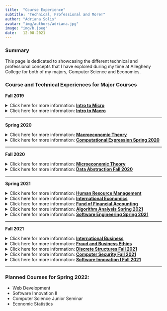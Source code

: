 ```yaml
---
title:  "Course Experience"
subtitle: "Technical, Professional and More!"
author: "Adriana Solis"
avatar: "img/authors/adriana.jpg"
image: "img/b.jpeg"
date:   12-08-2021
---
```


### Summary

This page is dedicated to showcasing the different technical and professional concepts that I have explored during my time at Allegheny College for both of my majors, Computer Science and Economics.

### Course and Technical Experiences for Major Courses

**Fall 2019**

<details>
<summary>Click here for more information: <b><u>Intro to Micro</u></b></summary>
<br>
course info here.
<br>

<br>
</details>

<details>
<summary>Click here for more information: <b><u>Intro to Macro</u></b></summary>
<br>
course info here.
<br>

<br>
</details>

_______________________________________________________________________________


**Spring 2020**

<details>
<summary>Click here for more information: <b><u>Macroeconomic Theory</u></b></summary>
<br>
course info.
<br>

<br>
</details>

<details>
<summary>Click here for more information: <b><u>Computational Expression Spring 2020</u></b></summary>
<style type="text/css">
.tg  {border-collapse:collapse;border-spacing:0;}
.tg td{border-color:black;border-style:solid;border-width:1px;font-family:Arial, sans-serif;font-size:14px;
  overflow:hidden;padding:10px 5px;word-break:normal;}
.tg th{border-color:black;border-style:solid;border-width:1px;font-family:Arial, sans-serif;font-size:14px;
  font-weight:normal;overflow:hidden;padding:10px 5px;word-break:normal;}
.tg .tg-0pky{border-color:inherit;text-align:left;vertical-align:top}
.tg .tg-0lax{text-align:left;vertical-align:top}
</style>
<table class="tg">
<thead>
  <tr>
    <th class="tg-0pky">Technical Skills Learned:</th>
    <th class="tg-0pky">Professional Skills Learned:</th>
  </tr>
</thead>
<tbody>
  <tr>
    <td class="tg-0pky">design, implement, and test algorithms in Java, an object-oriented programming language</td>
    <td class="tg-0pky">introduction to computer science and computational thinking<br></td>
  </tr>
  <tr>
    <td class="tg-0pky">how to generate an SSH key</td>
    <td class="tg-0pky">wrote weekly progress reports that thoroughly explained the mechanisms included in my technical writing</td>
  </tr>
  <tr>
    <td class="tg-0pky">how to use Slack</td>
    <td class="tg-0pky">how to work on projects using the team feature in GitHub</td>
  </tr>
  <tr>
    <td class="tg-0lax">how to set up and use Git Hub, GitHub actions, Gradle, and Travis CI</td>
    <td class="tg-0lax">provided oral presentations on the analysis of code and other technical concepts explored in class</td>
  </tr>
  <tr>
    <td class="tg-0lax">fundamental concept of data types, conditional logic, iteration, recursion, exceptions, and graphics programming</td>
    <td class="tg-0lax"></td>
  </tr>
  <tr>
    <td class="tg-0lax">how to use single-dimension, multi-dimensional, and extendable arrays to implement graphical applications</td>
    <td class="tg-0lax"></td>
  </tr>
  <tr>
    <td class="tg-0lax">design, implementation, use, and testing of software such as Docker, Atom Text Editor, and GatorGrader</td>
    <td class="tg-0lax"></td>
  </tr>
  <tr>
    <td class="tg-0lax">basic Linux and Windows terminal commands</td>
    <td class="tg-0lax"></td>
  </tr>
  <tr>
    <td class="tg-0lax">computational structures needed to solve problems, produce interactive games, computer-mediated art and music</td>
    <td class="tg-0lax"></td>
  </tr>
  <tr>
    <td class="tg-0lax">how to organize and document a program's source code so that it effectively communicates with the intended users and maintainers</td>
    <td class="tg-0lax"></td>
  </tr>
  <tr>
    <td class="tg-0lax">complete weekly technical projects that demonstrate the material taught in class that week</td>
    <td class="tg-0lax"></td>
  </tr>
  <tr>
    <td class="tg-0lax">how to write in markdown format</td>
    <td class="tg-0lax"></td>
  </tr>
</tbody>
</table>
</details>

_______________________________________________________________________________


**Fall 2020**

<details>
<summary>Click here for more information: <b><u>Microeconomic Theory</u></b></summary>
<br>
course info.
<br>

<br>
</details>

<details>
<summary>Click here for more information: <b><u>Data Abstraction Fall 2020</u></b></summary>
<style type="text/css">
.tg  {border-collapse:collapse;border-spacing:0;}
.tg td{border-color:black;border-style:solid;border-width:1px;font-family:Arial, sans-serif;font-size:14px;
  overflow:hidden;padding:10px 5px;word-break:normal;}
.tg th{border-color:black;border-style:solid;border-width:1px;font-family:Arial, sans-serif;font-size:14px;
  font-weight:normal;overflow:hidden;padding:10px 5px;word-break:normal;}
.tg .tg-0pky{border-color:inherit;text-align:left;vertical-align:top}
.tg .tg-0lax{text-align:left;vertical-align:top}
</style>
<table class="tg">
<thead>
  <tr>
    <th class="tg-0pky">Technical Skills Learned:</th>
    <th class="tg-0pky">Professional Skills Learned:</th>
  </tr>
</thead>
<tbody>
  <tr>
    <td class="tg-0pky">how to use Git Hub, Gradle, Travic CI, and GatorGrader for team-based assignments</td>
    <td class="tg-0pky">how to utilize Git Hub Team to work on certain assignments without any merge conflicts</td>
  </tr>
  <tr>
    <td class="tg-0pky">how to write more sophisticatedly in markdown</td>
    <td class="tg-0pky">how to communicate with other members of the class during our class-wide collaboration on certain assignments</td>
  </tr>
  <tr>
    <td class="tg-0pky">how to use Slackhow to efficiently store and retrieve digital data through the implementation, use, and evaluation of computational structures</td>
    <td class="tg-0pky">how to properly dictate the analysis of the code, test suites, and results from running the program into a markdown file</td>
  </tr>
  <tr>
    <td class="tg-0lax">how to create data structures and algorithms through the use of the Java programming language</td>
    <td class="tg-0lax">how to set up and abide by technical deadlines during the implementation of my group project</td>
  </tr>
  <tr>
    <td class="tg-0lax">how to test the accuracy of a program through test cases</td>
    <td class="tg-0lax"></td>
  </tr>
  <tr>
    <td class="tg-0lax">how to use the fundamentals of nodes to create mapping functions for complex programs</td>
    <td class="tg-0lax"></td>
  </tr>
  <tr>
    <td class="tg-0lax">how to create a results table that displays the timing results for a program</td>
    <td class="tg-0lax"></td>
  </tr>
  <tr>
    <td class="tg-0lax">how to use the concepts of a linked list to create Singly Linked Lists and Doubly Linked Lists</td>
    <td class="tg-0lax"></td>
  </tr>
  <tr>
    <td class="tg-0lax">how to use the concepts explored in class to create my own program, which is an encrypted collection of ciphers that masks user's input</td>
    <td class="tg-0lax"></td>
  </tr>
</tbody>
</table>
</details>


_______________________________________________________________________________


**Spring 2021**

<details>
<summary>Click here for more information: <b><u>Human Resource Management</u></b></summary>
<br>
course info.
<br>

<br>
</details>

<details>
<summary>Click here for more information: <b><u>International Economics</u></b></summary>
<br>
course info.
<br>

<br>
</details>

<details>
<summary>Click here for more information: <b><u>Fund of Financial Accounting</u></b></summary>
<br>
course info.
<br>

<br>
</details>

<details>
<summary>Click here for more information: <b><u>Algorithm Analysis Spring 2021</u></b></summary>
<style type="text/css">
.tg  {border-collapse:collapse;border-spacing:0;}
.tg td{border-color:black;border-style:solid;border-width:1px;font-family:Arial, sans-serif;font-size:14px;
  overflow:hidden;padding:10px 5px;word-break:normal;}
.tg th{border-color:black;border-style:solid;border-width:1px;font-family:Arial, sans-serif;font-size:14px;
  font-weight:normal;overflow:hidden;padding:10px 5px;word-break:normal;}
.tg .tg-0pky{border-color:inherit;text-align:left;vertical-align:top}
.tg .tg-0lax{text-align:left;vertical-align:top}
</style>
<table class="tg">
<thead>
  <tr>
    <th class="tg-0pky">Technical Skills Learned:</th>
    <th class="tg-0pky">Professional Skills Learned:</th>
  </tr>
</thead>
<tbody>
  <tr>
    <td class="tg-0pky">how to utilize LaTeX to create pseudocode for concepts explored in class</td>
    <td class="tg-0pky">how to communicate professionally with other members during team assignments and the final project</td>
  </tr>
  <tr>
    <td class="tg-0pky">how to use fundamental methods of computer science for designing and implementing algorithms</td>
    <td class="tg-0pky">how to provide in-depth analysis of concepts and diagrams learned in class in a clear, concise, and accurate manner</td>
  </tr>
  <tr>
    <td class="tg-0pky">the fundamental concepts of non-linear structures such as Trees</td>
    <td class="tg-0pky">how to effectively communicate with Technical Leaders and the Professor through Slack and Google Meets</td>
  </tr>
  <tr>
    <td class="tg-0lax">how to analyze the efficiency of algorithms</td>
    <td class="tg-0lax"></td>
  </tr>
  <tr>
    <td class="tg-0lax">how to implement different sorting algorithms using Python and/or Java</td>
    <td class="tg-0lax"></td>
  </tr>
  <tr>
    <td class="tg-0lax">how to measure the running time of a program</td>
    <td class="tg-0lax"></td>
  </tr>
  <tr>
    <td class="tg-0lax">how to use Big Oh Notation in order to compute the worst-case time complexity for different algorithms</td>
    <td class="tg-0lax"></td>
  </tr>
  <tr>
    <td class="tg-0lax">how to utilize Stack ADT operations to solve algorithmic problems</td>
    <td class="tg-0lax"></td>
  </tr>
  <tr>
    <td class="tg-0lax">how to solve a variety of time series problems</td>
    <td class="tg-0lax"></td>
  </tr>
  <tr>
    <td class="tg-0lax">how to utilize Queue ADT operations to solve algorithmic problems</td>
    <td class="tg-0lax"></td>
  </tr>
  <tr>
    <td class="tg-0lax">how to analyze the expected output for the insertion sort, selection sort, quick sort, and merge sort algorithms through pseudocode and partition mapping</td>
    <td class="tg-0lax"></td>
  </tr>
  <tr>
    <td class="tg-0lax">how to use arrays to represent a binary tree structure</td>
    <td class="tg-0lax"></td>
  </tr>
  <tr>
    <td class="tg-0lax">how to make binary heaps through the heap sort algorithm</td>
    <td class="tg-0lax"></td>
  </tr>
  <tr>
    <td class="tg-0lax">how to use different traversal methods for binary trees</td>
    <td class="tg-0lax"></td>
  </tr>
  <tr>
    <td class="tg-0lax">explore the concept of a binary search tree, balanced tree, 2-3 trees, and red black trees to create different kinds of algorithms</td>
    <td class="tg-0lax"></td>
  </tr>
  <tr>
    <td class="tg-0lax">how to implement graph traversal (DFS and BFS) and graph shortest path algorithms</td>
    <td class="tg-0lax"></td>
  </tr>
</tbody>
</table>
</details>

<details>
<summary>Click here for more information: <b><u>Software Engineering Spring 2021</u></b></summary>
<style type="text/css">
.tg  {border-collapse:collapse;border-spacing:0;}
.tg td{border-color:black;border-style:solid;border-width:1px;font-family:Arial, sans-serif;font-size:14px;
  overflow:hidden;padding:10px 5px;word-break:normal;}
.tg th{border-color:black;border-style:solid;border-width:1px;font-family:Arial, sans-serif;font-size:14px;
  font-weight:normal;overflow:hidden;padding:10px 5px;word-break:normal;}
.tg .tg-0pky{border-color:inherit;text-align:left;vertical-align:top}
.tg .tg-0lax{text-align:left;vertical-align:top}
</style>
<table class="tg">
<thead>
  <tr>
    <th class="tg-0pky">Technical Skills Learned:</th>
    <th class="tg-0pky">Professional Skills Learned:</th>
  </tr>
</thead>
<tbody>
  <tr>
    <td class="tg-0pky">how to make team branches in Git Hub</td>
    <td class="tg-0pky">how to engage in Requirements Engineering</td>
  </tr>
  <tr>
    <td class="tg-0pky">how to use Slack for discussions</td>
    <td class="tg-0pky">how to evaluate the architecture of software</td>
  </tr>
  <tr>
    <td class="tg-0pky">how to add concise and relevant comments inside of my code</td>
    <td class="tg-0pky">how to create software blueprints according to different problems</td>
  </tr>
  <tr>
    <td class="tg-0lax">how to fix merge conflicts that arose during the team assignments</td>
    <td class="tg-0lax">how to properly document software capabilities, functions, and solutions to any problems</td>
  </tr>
  <tr>
    <td class="tg-0lax">how to create a pull request, assign reviewers, approve pull requests, and merge the pull requests into the main branch of a repository</td>
    <td class="tg-0lax">how to mitigate software risk</td>
  </tr>
  <tr>
    <td class="tg-0lax">how to build and use GatorMiner</td>
    <td class="tg-0lax">how to adhere to technical deadlines in a Scrum-Agile framework</td>
  </tr>
  <tr>
    <td class="tg-0lax">how to set up and use a ZenHub board</td>
    <td class="tg-0lax">how to effectively communicate with members of my development Team</td>
  </tr>
  <tr>
    <td class="tg-0lax">how to create user stories and tasks</td>
    <td class="tg-0lax">how to make decisions about software as a team</td>
  </tr>
  <tr>
    <td class="tg-0lax">how to fork a repository</td>
    <td class="tg-0lax">how to properly interact with customers, team leaders, the course instructor, student technical leaders, and other members of my class during the time spent on GatorMiner</td>
  </tr>
  <tr>
    <td class="tg-0lax">how to fix problems with certain packages by analyzing the error messages and utilizing different technical support websites</td>
    <td class="tg-0lax"></td>
  </tr>
  <tr>
    <td class="tg-0lax">how to contribute to the GitHub Issue Tracker</td>
    <td class="tg-0lax"></td>
  </tr>
  <tr>
    <td class="tg-0lax">implement the same program in Python while using different styles of coding</td>
    <td class="tg-0lax"></td>
  </tr>
  <tr>
    <td class="tg-0lax">analyze the differences between monolith, cookbook, pipeline, and object-oriented styles of coding</td>
    <td class="tg-0lax"></td>
  </tr>
  <tr>
    <td class="tg-0lax">how to add features to GatorMiner that would increase the efficiency and effectiveness of this tool</td>
    <td class="tg-0lax"></td>
  </tr>
  <tr>
    <td class="tg-0lax">how to configure a development environment for Python</td>
    <td class="tg-0lax"></td>
  </tr>
  <tr>
    <td class="tg-0lax">how to run Python programs using pip, pyenv, and pipenv</td>
    <td class="tg-0lax"></td>
  </tr>
  <tr>
    <td class="tg-0lax">how to run linting and reformatting checks on Python programs</td>
    <td class="tg-0lax"></td>
  </tr>
  <tr>
    <td class="tg-0lax">how to perform basic testing of Python programs</td>
    <td class="tg-0lax"></td>
  </tr>
  <tr>
    <td class="tg-0lax">how to calculate code coverage of the test suites and report code coverage through different online providers</td>
    <td class="tg-0lax"></td>
  </tr>
  <tr>
    <td class="tg-0lax">how to debug programs using logging and other methods</td>
    <td class="tg-0lax"></td>
  </tr>
</tbody>
</table>
</details>

_______________________________________________________________________________


**Fall 2021**

<details>
<summary>Click here for more information: <b><u>International Business</u></b></summary>
<br>
course info.
<br>

<br>
</details>

<details>
<summary>Click here for more information: <b><u>Fraud and Business Ethics</u></b></summary>
<br>
course info.
<br>

<br>
</details>

<details>
<summary>Click here for more information: <b><u>Discrete Structures Fall 2021</u></b></summary>
<style type="text/css">
.tg  {border-collapse:collapse;border-spacing:0;}
.tg td{border-color:black;border-style:solid;border-width:1px;font-family:Arial, sans-serif;font-size:14px;
  overflow:hidden;padding:10px 5px;word-break:normal;}
.tg th{border-color:black;border-style:solid;border-width:1px;font-family:Arial, sans-serif;font-size:14px;
  font-weight:normal;overflow:hidden;padding:10px 5px;word-break:normal;}
.tg .tg-0pky{border-color:inherit;text-align:left;vertical-align:top}
.tg .tg-0lax{text-align:left;vertical-align:top}
</style>
<table class="tg">
<thead>
  <tr>
    <th class="tg-0pky">Technical Skills Learned:</th>
    <th class="tg-0pky">Professional Skills Learned:</th>
  </tr>
</thead>
<tbody>
  <tr>
    <td class="tg-0pky">how to use functions and the discrete structures to build efficient Python programs</td>
    <td class="tg-0pky">how to effectively communicate with other members of the class, technical leaders, and the course instructor</td>
  </tr>
  <tr>
    <td class="tg-0pky">how to read and translate concepts expressed in natural language, formal mathematical notation, and Python programs</td>
    <td class="tg-0pky">how to create a clear, concise, and accurate analysis of the source code that is implemented in course assignments</td>
  </tr>
  <tr>
    <td class="tg-0pky">how to use Boolean logic, set theory, and probability theory in relation to concepts explored in class</td>
    <td class="tg-0pky">how to deliver accurate and informative presentations on concepts explored in class</td>
  </tr>
  <tr>
    <td class="tg-0lax">how to specify, design, document, implement, and test Python programs that are efficient, technically correct, and are easy to understand</td>
    <td class="tg-0lax"></td>
  </tr>
  <tr>
    <td class="tg-0lax">how to use higher-order functions, lambda expressions, generating functions in order to create and manipulate numbers, lists, sets, dictionaries, sequence, stream, and trees</td>
    <td class="tg-0lax"></td>
  </tr>
  <tr>
    <td class="tg-0lax">how to use proper imports to create a Python program</td>
    <td class="tg-0lax"></td>
  </tr>
  <tr>
    <td class="tg-0lax">how to use the concept of a monoid to use concatenation on textual strings in the Python programming language</td>
    <td class="tg-0lax"></td>
  </tr>
  <tr>
    <td class="tg-0lax">how to use a set and set-theoretic operations such as union, intersection, and containment check to create programs that stores and manipulates data</td>
    <td class="tg-0lax"></td>
  </tr>
  <tr>
    <td class="tg-0lax">use the definition of domain and range to implement a dictionary function</td>
    <td class="tg-0lax"></td>
  </tr>
  <tr>
    <td class="tg-0lax">use higher-order functions such as map, reduce, and filter accurately</td>
    <td class="tg-0lax"></td>
  </tr>
  <tr>
    <td class="tg-0lax">how to install, upgrade and use Poetry to install a Python program's dependencies, create a virtual environment, and run linting, reformatting, and testing checks</td>
    <td class="tg-0lax"></td>
  </tr>
  <tr>
    <td class="tg-0lax">how to use VS Code text editor to implement different Python programs</td>
    <td class="tg-0lax"></td>
  </tr>
  <tr>
    <td class="tg-0lax">how to use the GitHub Flow Model</td>
    <td class="tg-0lax"></td>
  </tr>
  <tr>
    <td class="tg-0lax">how to use Discord to effectively communicate about technological concepts and/or questions</td>
    <td class="tg-0lax"></td>
  </tr>
</tbody>
</table>
</details>

<details>
<summary>Click here for more information: <b><u>Computer Security Fall 2021</u></b></summary>
<style type="text/css">
.tg  {border-collapse:collapse;border-spacing:0;}
.tg td{border-color:black;border-style:solid;border-width:1px;font-family:Arial, sans-serif;font-size:14px;
  overflow:hidden;padding:10px 5px;word-break:normal;}
.tg th{border-color:black;border-style:solid;border-width:1px;font-family:Arial, sans-serif;font-size:14px;
  font-weight:normal;overflow:hidden;padding:10px 5px;word-break:normal;}
.tg .tg-0pky{border-color:inherit;text-align:left;vertical-align:top}
.tg .tg-0lax{text-align:left;vertical-align:top}
</style>
<table class="tg">
<thead>
  <tr>
    <th class="tg-0pky">Technical Skills Learned:</th>
    <th class="tg-0pky">Professional Skills Learned:</th>
  </tr>
</thead>
<tbody>
  <tr>
    <td class="tg-0pky">how to use Discord to communicate with members of the computer science department</td>
    <td class="tg-0pky">how to communicate the human role in security systems</td>
  </tr>
  <tr>
    <td class="tg-0pky">how to use the GitHub Issue Tracker: accurate labels and descriptive issue types, assigning myself and others to applicable issues, track the issues through the project board</td>
    <td class="tg-0pky">how social, political, legal, and ethical vulnerabilities affect the security of a system</td>
  </tr>
  <tr>
    <td class="tg-0pky">how to evaluate secure computer hardware and software through a study of the principles used in their design</td>
    <td class="tg-0pky">how to effectively research and present on different security exploits</td>
  </tr>
  <tr>
    <td class="tg-0lax">how to assess the trade-offs in security policies</td>
    <td class="tg-0lax">how to collaborate with other members of the class for joint assignments, presentations, and written reports</td>
  </tr>
  <tr>
    <td class="tg-0lax">how to create software with efficient and effective security mechanisms</td>
    <td class="tg-0lax">how to write clear, concise, and informative walkthroughs of the exploitations that were performed with TryHackMe</td>
  </tr>
  <tr>
    <td class="tg-0lax">how to use the online platform TryHackMe to investigate techniques for providing access control, secure channels, and intrusion detection</td>
    <td class="tg-0lax"></td>
  </tr>
  <tr>
    <td class="tg-0lax">how to use the concepts of security design principles, systems security and exploitation, access control and authentication, secure channels, network security, language-based security, privacy and anonymity, and intrusion detection</td>
    <td class="tg-0lax"></td>
  </tr>
  <tr>
    <td class="tg-0lax">how to interpret numeric security-related data and their graphical representations</td>
    <td class="tg-0lax"></td>
  </tr>
  <tr>
    <td class="tg-0lax">how to design, implement, and test secure Software</td>
    <td class="tg-0lax"></td>
  </tr>
  <tr>
    <td class="tg-0lax">how to mitigate buffer overflow attacks, network security hacking, cryptography, and memory safety attacks through and online platform that simulates the hacking</td>
    <td class="tg-0lax"></td>
  </tr>
</tbody>
</table>
</details>

<details>
<summary>Click here for more information: <b><u>Software Innovation I Fall 2021</u></b></summary>
<style type="text/css">
.tg  {border-collapse:collapse;border-spacing:0;}
.tg td{border-color:black;border-style:solid;border-width:1px;font-family:Arial, sans-serif;font-size:14px;
  overflow:hidden;padding:10px 5px;word-break:normal;}
.tg th{border-color:black;border-style:solid;border-width:1px;font-family:Arial, sans-serif;font-size:14px;
  font-weight:normal;overflow:hidden;padding:10px 5px;word-break:normal;}
.tg .tg-0pky{border-color:inherit;text-align:left;vertical-align:top}
.tg .tg-0lax{text-align:left;vertical-align:top}
</style>
<table class="tg">
<thead>
  <tr>
    <th class="tg-0pky">Technical Skills Learned:</th>
    <th class="tg-0pky">Professional Skills Learned:</th>
  </tr>
</thead>
<tbody>
  <tr>
    <td class="tg-0pky">how to create a clear and informative resume</td>
    <td class="tg-0pky">how to identify networking opportunities</td>
  </tr>
  <tr>
    <td class="tg-0pky">how to create an 'about me' page on GitHub</td>
    <td class="tg-0pky">how to deliver progress updates on assignments to a select group of my peers</td>
  </tr>
  <tr>
    <td class="tg-0pky">how to create a cover letter</td>
    <td class="tg-0pky">how to write informative and explanatory progress reports in a markdown format</td>
  </tr>
  <tr>
    <td class="tg-0lax">how to use Netlify, Jekyll, and a text editor to create a portfolio website</td>
    <td class="tg-0lax">how to identify different opportunities that align with my background, interests, and goals</td>
  </tr>
  <tr>
    <td class="tg-0lax">how to communicate with the course instructor and other classmates through the Discord department server</td>
    <td class="tg-0lax"></td>
  </tr>
</tbody>
</table>
</details>

_______________________________________________________________________________


### Planned Courses for Spring 2022:

- Web Development
- Software Innovation II
- Computer Science Junior Seminar
- Economic Statistics
